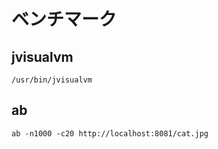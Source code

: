 # ベンチマーク

## jvisualvm

```
/usr/bin/jvisualvm
```

## ab

```
ab -n1000 -c20 http://localhost:8081/cat.jpg
```
